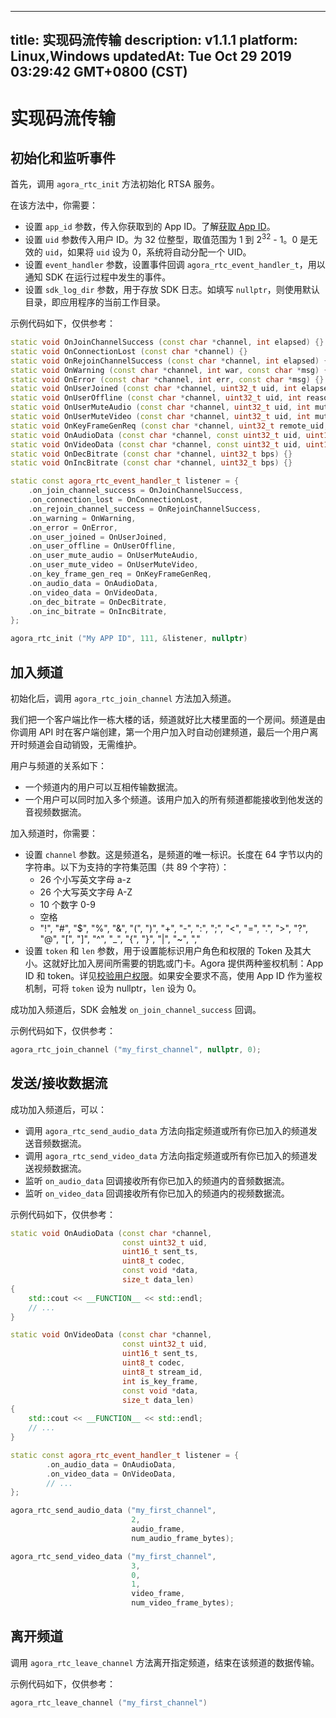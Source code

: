 
---
title: 实现码流传输
description: v1.1.1
platform: Linux,Windows
updatedAt: Tue Oct 29 2019 03:29:42 GMT+0800 (CST)
---
# 实现码流传输
## 初始化和监听事件
首先，调用 `agora_rtc_init` 方法初始化 RTSA 服务。

在该方法中，你需要：
- 设置 `app_id` 参数，传入你获取到的 App ID。了解[获取 App ID](../../cn/RTSA/demo_guide_windows.md)。
- 设置 `uid` 参数传入用户 ID。为 32 位整型，取值范围为 1 到 2<sup>32</sup> - 1。0 是无效的 `uid`，如果将 `uid` 设为 0，系统将自动分配一个 UID。
- 设置 `event_handler` 参数，设置事件回调 `agora_rtc_event_handler_t`，用以通知 SDK 在运行过程中发生的事件。
- 设置 `sdk_log_dir` 参数，用于存放 SDK 日志。如填写 `nullptr`，则使用默认目录，即应用程序的当前工作目录。

示例代码如下，仅供参考：

~~~c++
static void OnJoinChannelSuccess (const char *channel, int elapsed) {}
static void OnConnectionLost (const char *channel) {}
static void OnRejoinChannelSuccess (const char *channel, int elapsed) {}
static void OnWarning (const char *channel, int war, const char *msg) {}
static void OnError (const char *channel, int err, const char *msg) {}
static void OnUserJoined (const char *channel, uint32_t uid, int elapsed) {}
static void OnUserOffline (const char *channel, uint32_t uid, int reason) {}
static void OnUserMuteAudio (const char *channel, uint32_t uid, int muted) {}
static void OnUserMuteVideo (const char *channel, uint32_t uid, int muted) {}
static void OnKeyFrameGenReq (const char *channel, uint32_t remote_uid, uint8_t stream_id) {}
static void OnAudioData (const char *channel, const uint32_t uid, uint16_t sent_ts, uint8_t codec, const void *data, size_t data_len) {}
static void OnVideoData (const char *channel, const uint32_t uid, uint16_t sent_ts, uint8_t codec, uint8_t stream_id, int is_key_frame, const void *data, size_t data_len) {}
static void OnDecBitrate (const char *channel, uint32_t bps) {}
static void OnIncBitrate (const char *channel, uint32_t bps) {}

static const agora_rtc_event_handler_t listener = {
	.on_join_channel_success = OnJoinChannelSuccess,
	.on_connection_lost = OnConnectionLost,
	.on_rejoin_channel_success = OnRejoinChannelSuccess,
	.on_warning = OnWarning,
	.on_error = OnError,
	.on_user_joined = OnUserJoined,
	.on_user_offline = OnUserOffline,
	.on_user_mute_audio = OnUserMuteAudio,
	.on_user_mute_video = OnUserMuteVideo,
	.on_key_frame_gen_req = OnKeyFrameGenReq,
	.on_audio_data = OnAudioData,
	.on_video_data = OnVideoData,
	.on_dec_bitrate = OnDecBitrate,
	.on_inc_bitrate = OnIncBitrate,
};

agora_rtc_init ("My APP ID", 111, &listener, nullptr)
~~~

## 加入频道
初始化后，调用 `agora_rtc_join_channel` 方法加入频道。

我们把一个客户端比作一栋大楼的话，频道就好比大楼里面的一个房间。频道是由你调用 API 时在客户端创建，第一个用户加入时自动创建频道，最后一个用户离开时频道会自动销毁，无需维护。

用户与频道的关系如下：
* 一个频道内的用户可以互相传输数据流。
* 一个用户可以同时加入多个频道。该用户加入的所有频道都能接收到他发送的音视频数据流。

加入频道时，你需要：
- 设置 `channel` 参数。这是频道名，是频道的唯一标识。长度在 64 字节以内的字符串。以下为支持的字符集范围（共 89 个字符）：
	- 26 个小写英文字母 a-z
	- 26 个大写英文字母 A-Z
	- 10 个数字 0-9
	- 空格
	- "!", "#", "$", "%", "&", "(", ")", "+", "-", ":", ";", "<", "=", ".", ">", "?", "@", "[", "]", "^", "_", "{", "}", "|", "~", ","
- 设置 `token` 和 `len` 参数，用于设置能标识用户角色和权限的 Token 及其大小。这就好比加入房间所需要的钥匙或门卡。Agora 提供两种鉴权机制：App ID 和 token。详见[校验用户权限](https://docs.agora.io/cn/Agora%20Platform/token?platform=All%20Platforms)。如果安全要求不高，使用 App ID 作为鉴权机制，可将 `token` 设为 nullptr，`len` 设为 0。

成功加入频道后，SDK 会触发 `on_join_channel_success` 回调。

示例代码如下，仅供参考：
~~~c++
agora_rtc_join_channel ("my_first_channel", nullptr, 0);
~~~

## 发送/接收数据流
成功加入频道后，可以：

* 调用 `agora_rtc_send_audio_data` 方法向指定频道或所有你已加入的频道发送音频数据流。
* 调用 `agora_rtc_send_video_data` 方法向指定频道或所有你已加入的频道发送视频数据流。
* 监听 `on_audio_data` 回调接收所有你已加入的频道内的音频数据流。
* 监听 `on_video_data` 回调接收所有你已加入的频道内的视频数据流。

示例代码如下，仅供参考：
~~~c++
static void OnAudioData (const char *channel,
                         const uint32_t uid,
                         uint16_t sent_ts,
                         uint8_t codec,
                         const void *data,
                         size_t data_len)
{
	std::cout << __FUNCTION__ << std::endl;
	// ...
}

static void OnVideoData (const char *channel,
                         const uint32_t uid,
                         uint16_t sent_ts,
                         uint8_t codec,
                         uint8_t stream_id,
                         int is_key_frame,
                         const void *data,
                         size_t data_len)
{
	std::cout << __FUNCTION__ << std::endl;
	// ...
}

static const agora_rtc_event_handler_t listener = {
		.on_audio_data = OnAudioData,
		.on_video_data = OnVideoData,
		// ...
};

agora_rtc_send_audio_data ("my_first_channel",
                           2,
                           audio_frame,
                           num_audio_frame_bytes);

agora_rtc_send_video_data ("my_first_channel",
                           3,
                           0,
                           1,
                           video_frame,
                           num_video_frame_bytes);
~~~

## 离开频道

调用 `agora_rtc_leave_channel` 方法离开指定频道，结束在该频道的数据传输。

示例代码如下，仅供参考：
~~~c++
agora_rtc_leave_channel ("my_first_channel")
~~~

